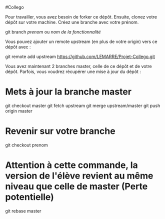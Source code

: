 #Collego

Pour travailler, vous avez besoin de forker ce dépôt. Ensuite, clonez votre dépôt sur votre machine. Créez une branche avec votre prénom.

git branch *prenom* ou *nom de la fonctionnalité*

Vous pouvez ajouter un remote upstream (en plus de votre origin) vers ce dépôt avec :

git remote add upstream https://github.com/LEMARRE/Projet-Collego.git

Vous avez maintenant 2 branches master, celle de ce dépôt et de votre dépôt. Parfois, vous voudrez récupérer une mise à jour du dépôt :

# Mets à jour la branche master
git checkout master
git fetch upstream
git merge upstream/master
git push origin master
# Revenir sur votre branche
git checkout prenom
# Attention à cette commande, la version de l'élève revient au même niveau que celle de master (Perte potentielle)
git rebase master
